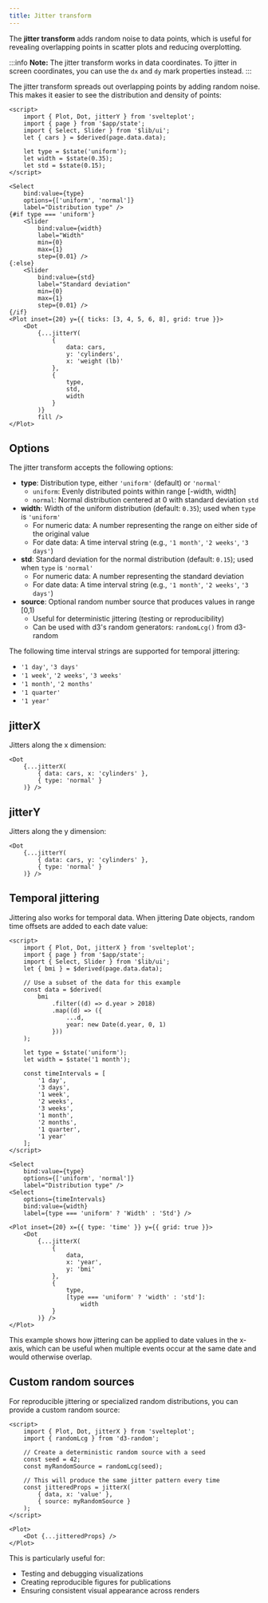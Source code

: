 ```yaml
---
title: Jitter transform
---
```


The **jitter transform** adds random noise to data points, which is useful for revealing overlapping points in scatter plots and reducing overplotting. 

:::info
**Note:** The jitter transform works in data coordinates. To jitter in screen coordinates, you can use the `dx` and `dy` mark properties instead.
:::

The jitter transform spreads out overlapping points by adding random noise. This makes it easier to see the distribution and density of points:

```svelte live
<script>
    import { Plot, Dot, jitterY } from 'svelteplot';
    import { page } from '$app/state';
    import { Select, Slider } from '$lib/ui';
    let { cars } = $derived(page.data.data);

    let type = $state('uniform');
    let width = $state(0.35);
    let std = $state(0.15);
</script>

<Select
    bind:value={type}
    options={['uniform', 'normal']}
    label="Distribution type" />
{#if type === 'uniform'}
    <Slider
        bind:value={width}
        label="Width"
        min={0}
        max={1}
        step={0.01} />
{:else}
    <Slider
        bind:value={std}
        label="Standard deviation"
        min={0}
        max={1}
        step={0.01} />
{/if}
<Plot inset={20} y={{ ticks: [3, 4, 5, 6, 8], grid: true }}>
    <Dot
        {...jitterY(
            {
                data: cars,
                y: 'cylinders',
                x: 'weight (lb)'
            },
            {
                type,
                std,
                width
            }
        )}
        fill />
</Plot>
```

## Options

The jitter transform accepts the following options:

- **type**: Distribution type, either `'uniform'` (default) or `'normal'`
  - `uniform`: Evenly distributed points within range [-width, width]
  - `normal`: Normal distribution centered at 0 with standard deviation `std`
- **width**: Width of the uniform distribution (default: `0.35`); used when `type` is `'uniform'`
  - For numeric data: A number representing the range on either side of the original value
  - For date data: A time interval string (e.g., `'1 month'`, `'2 weeks'`, `'3 days'`)
- **std**: Standard deviation for the normal distribution (default: `0.15`); used when `type` is `'normal'`
  - For numeric data: A number representing the standard deviation
  - For date data: A time interval string (e.g., `'1 month'`, `'2 weeks'`, `'3 days'`)
- **source**: Optional random number source that produces values in range [0,1)
  - Useful for deterministic jittering (testing or reproducibility)
  - Can be used with d3's random generators: `randomLcg()` from d3-random

The following time interval strings are supported for temporal jittering:
- `'1 day'`, `'3 days'`
- `'1 week'`, `'2 weeks'`, `'3 weeks'`
- `'1 month'`, `'2 months'` 
- `'1 quarter'`
- `'1 year'`


## jitterX

Jitters along the x dimension:

```svelte
<Dot
    {...jitterX(
        { data: cars, x: 'cylinders' },
        { type: 'normal' }
    )} />
```

## jitterY

Jitters along the y dimension:

```svelte
<Dot
    {...jitterY(
        { data: cars, y: 'cylinders' },
        { type: 'normal' }
    )} />
```


## Temporal jittering

Jittering also works for temporal data. When jittering Date objects, random time offsets are added to each date value:

```svelte live
<script>
    import { Plot, Dot, jitterX } from 'svelteplot';
    import { page } from '$app/state';
    import { Select, Slider } from '$lib/ui';
    let { bmi } = $derived(page.data.data);

    // Use a subset of the data for this example
    const data = $derived(
        bmi
            .filter((d) => d.year > 2018)
            .map((d) => ({
                ...d,
                year: new Date(d.year, 0, 1)
            }))
    );

    let type = $state('uniform');
    let width = $state('1 month');

    const timeIntervals = [
        '1 day',
        '3 days',
        '1 week',
        '2 weeks',
        '3 weeks',
        '1 month',
        '2 months',
        '1 quarter',
        '1 year'
    ];
</script>

<Select
    bind:value={type}
    options={['uniform', 'normal']}
    label="Distribution type" />
<Select
    options={timeIntervals}
    bind:value={width}
    label={type === 'uniform' ? 'Width' : 'Std'} />

<Plot inset={20} x={{ type: 'time' }} y={{ grid: true }}>
    <Dot
        {...jitterX(
            {
                data,
                x: 'year',
                y: 'bmi'
            },
            {
                type,
                [type === 'uniform' ? 'width' : 'std']:
                    width
            }
        )} />
</Plot>
```

This example shows how jittering can be applied to date values in the x-axis, which can be useful when multiple events occur at the same date and would otherwise overlap.

## Custom random sources

For reproducible jittering or specialized random distributions, you can provide a custom random source:

```svelte
<script>
    import { Plot, Dot, jitterX } from 'svelteplot';
    import { randomLcg } from 'd3-random';
    
    // Create a deterministic random source with a seed
    const seed = 42;
    const myRandomSource = randomLcg(seed);
    
    // This will produce the same jitter pattern every time
    const jitteredProps = jitterX(
        { data, x: 'value' },
        { source: myRandomSource }
    );
</script>

<Plot>
    <Dot {...jitteredProps} />
</Plot>
```

This is particularly useful for:
- Testing and debugging visualizations
- Creating reproducible figures for publications
- Ensuring consistent visual appearance across renders

